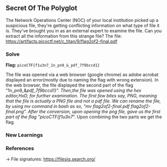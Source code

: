 ## Secret Of The Polyglot
The Network Operations Center (NOC) of your local institution picked up a suspicious file, they're getting conflicting information on what type of file it is. They've brought you in as an external expert to examine the file. Can you extract all the information from this strange file?
The file: https://artifacts.picoctf.net/c_titan/9/flag2of2-final.pdf

### Solve
**Flag:** `picoCTF{f1u3n7_1n_pn9_&_pdf_7f9bccd1}`

The file was opened via a web browser (google chrome) as adobe acrobat displayed an error(mostly due to naming the flag with wrong extension). In the web browser, the file displayed the second part of the flag "1n_pn9_&_pdf_7f9bccd1}". Then,the file was opened using the hex editor,HxD, for further examination. The first few bites say, PNG, meaning that the file is actually a PNG file and not a pdf file. We can rename the file, by using mv command in bash as so, "mv flag2of2-final.pdf flag2of2-final.png". After the conversion, upon opening the png file, gave us the first part of the flag "picoCTF{f1u3n7_". Upon combining the two parts we get the flag.

### New Learnings


### References 
-> File signatures: https://filesig.search.org/